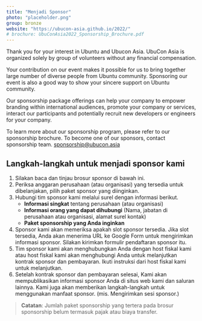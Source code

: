 ```yaml
---
title: "Menjadi Sponsor"
photo: "placeholder.png"
group: bronze
website: "https://ubucon-asia.github.io/2022/"
# brochure: UbuConAsia2022_Sponsorship_Brochure.pdf 
---
```

Thank you for your interest in Ubuntu and Ubucon Asia. UbuCon Asia is organized solely by group of volunteers without any financial compensation. 

Your contribution on our event makes it possible for us to bring together large number of diverse people from Ubuntu community. Sponsoring our event is also a good way to show your sincere support on Ubuntu community.

Our sponsorship package offerings can help your company to empower branding within international audiences, promote your company or services, interact our participants and potentially recruit new developers or engineers for your company.

To learn more about our sponsorship program, please refer to our sponsorship brochure.
To become one of our sponsors, contact sponsorship team. sponsorship@ubucon.asia

## Langkah-langkah untuk menjadi sponsor kami
1. Silakan baca dan tinjau brosur sponsor di bawah ini.
2. Periksa anggaran perusahaan (atau organisasi) yang tersedia untuk dibelanjakan, pilih paket sponsor yang diinginkan.
3. Hubungi tim sponsor kami melalui surel dengan informasi berikut.
    - **Informasi singkat** tentang perusahaan (atau organisasi)
    - **Informasi orang yang dapat dihubungi** (Nama, jabatan di perusahaan atau organisasi, alamat surel kontak)
    - **Paket sponsorship yang Anda inginkan**
4. Sponsor kami akan memeriksa apakah slot sponsor tersedia. Jika slot tersedia, Anda akan menerima URL ke Google Form untuk mengirimkan informasi sponsor. Silakan kirimkan formulir pendaftaran sponsor itu.
5. Tim sponsor kami akan menghubungkan Anda dengan host fiskal kami atau host fiskal kami akan menghubungi Anda untuk melanjutkan kontrak sponsor dan pembayaran. Ikuti instruksi dari host fiskal kami untuk melanjutkan.
6. Setelah kontrak sponsor dan pembayaran selesai, Kami akan mempublikasikan informasi sponsor Anda di situs web kami dan saluran lainnya. Kami juga akan memberikan langkah-langkah untuk menggunakan manfaat sponsor. (mis. Mengirimkan sesi sponsor.)

> **Catatan**: Jumlah paket sponsorship yang tertera pada brosur sponsorship belum termasuk pajak atau biaya transfer.